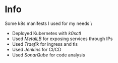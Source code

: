 # Info

Some k8s manifests I used for my needs \

- Deployed Kubernetes with _k0sctl_
- Used _MetalLB_ for exposing services through IPs
- Used _Traefik_ for ingress and tls
- Used _Jenkins_ for CI/CD
- Used _SonarQube_ for code analysis
 